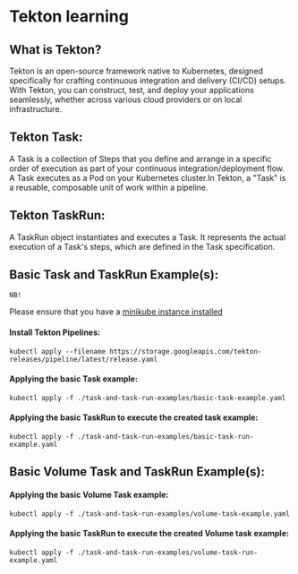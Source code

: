 # Tekton learning

## What is Tekton?

Tekton is an open-source framework native to Kubernetes, designed specifically for crafting continuous integration and delivery (CI/CD) setups. With Tekton, you can construct, test, and deploy your applications seamlessly, whether across various cloud providers or on local infrastructure.

## Tekton Task:

A Task is a collection of Steps that you define and arrange in a specific order of execution as part of your continuous integration/deployment flow. A Task executes as a Pod on your Kubernetes cluster.In Tekton, a "Task" is a reusable, composable unit of work within a pipeline.

## Tekton TaskRun:

A TaskRun object instantiates and executes a Task.
It represents the actual execution of a Task's steps, which are defined in the Task specification.

## Basic Task and TaskRun Example(s):

`NB!`

Please ensure that you have a [minikube instance installed](https://minikube.sigs.k8s.io/docs/start/)

#### Install Tekton Pipelines:

```
kubectl apply --filename https://storage.googleapis.com/tekton-releases/pipeline/latest/release.yaml
```

#### Applying the basic Task example:

```
kubectl apply -f ./task-and-task-run-examples/basic-task-example.yaml
```

#### Applying the basic TaskRun to execute the created task example:

```
kubectl apply -f ./task-and-task-run-examples/basic-task-run-example.yaml
```

## Basic Volume Task and TaskRun Example(s):

#### Applying the basic Volume Task example:

```
kubectl apply -f ./task-and-task-run-examples/volume-task-example.yaml
```

#### Applying the basic TaskRun to execute the created Volume task example:

```
kubectl apply -f ./task-and-task-run-examples/volume-task-run-example.yaml
```